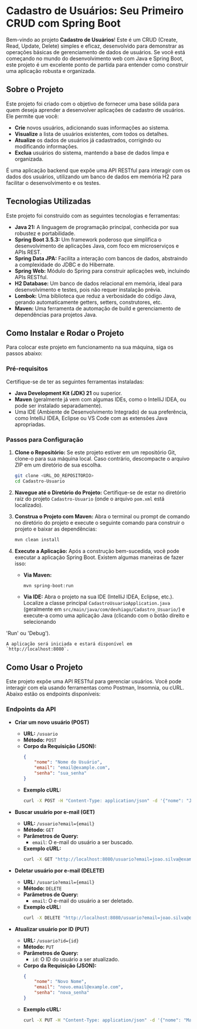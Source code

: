 # Cadastro de Usuários: Seu Primeiro CRUD com Spring Boot

Bem-vindo ao projeto **Cadastro de Usuários**! Este é um CRUD (Create, Read, Update, Delete) simples e eficaz, desenvolvido para demonstrar as operações básicas de gerenciamento de dados de usuários. Se você está começando no mundo do desenvolvimento web com Java e Spring Boot, este projeto é um excelente ponto de partida para entender como construir uma aplicação robusta e organizada.

## Sobre o Projeto

Este projeto foi criado com o objetivo de fornecer uma base sólida para quem deseja aprender a desenvolver aplicações de cadastro de usuários. Ele permite que você:

*   **Crie** novos usuários, adicionando suas informações ao sistema.
*   **Visualize** a lista de usuários existentes, com todos os detalhes.
*   **Atualize** os dados de usuários já cadastrados, corrigindo ou modificando informações.
*   **Exclua** usuários do sistema, mantendo a base de dados limpa e organizada.

É uma aplicação backend que expõe uma API RESTful para interagir com os dados dos usuários, utilizando um banco de dados em memória H2 para facilitar o desenvolvimento e os testes.

## Tecnologias Utilizadas

Este projeto foi construído com as seguintes tecnologias e ferramentas:

*   **Java 21:** A linguagem de programação principal, conhecida por sua robustez e portabilidade.
*   **Spring Boot 3.5.3:** Um framework poderoso que simplifica o desenvolvimento de aplicações Java, com foco em microserviços e APIs REST.
*   **Spring Data JPA:** Facilita a interação com bancos de dados, abstraindo a complexidade do JDBC e do Hibernate.
*   **Spring Web:** Módulo do Spring para construir aplicações web, incluindo APIs RESTful.
*   **H2 Database:** Um banco de dados relacional em memória, ideal para desenvolvimento e testes, pois não requer instalação prévia.
*   **Lombok:** Uma biblioteca que reduz a verbosidade do código Java, gerando automaticamente getters, setters, construtores, etc.
*   **Maven:** Uma ferramenta de automação de build e gerenciamento de dependências para projetos Java.




## Como Instalar e Rodar o Projeto

Para colocar este projeto em funcionamento na sua máquina, siga os passos abaixo:

### Pré-requisitos

Certifique-se de ter as seguintes ferramentas instaladas:

*   **Java Development Kit (JDK) 21** ou superior.
*   **Maven** (geralmente já vem com algumas IDEs, como o IntelliJ IDEA, ou pode ser instalado separadamente).
*   Uma IDE (Ambiente de Desenvolvimento Integrado) de sua preferência, como IntelliJ IDEA, Eclipse ou VS Code com as extensões Java apropriadas.

### Passos para Configuração

1.  **Clone o Repositório:**
    Se este projeto estiver em um repositório Git, clone-o para sua máquina local. Caso contrário, descompacte o arquivo ZIP em um diretório de sua escolha.

    ```bash
    git clone <URL_DO_REPOSITORIO>
    cd Cadastro-Usuario
    ```

2.  **Navegue até o Diretório do Projeto:**
    Certifique-se de estar no diretório raiz do projeto `Cadastro-Usuario` (onde o arquivo `pom.xml` está localizado).

3.  **Construa o Projeto com Maven:**
    Abra o terminal ou prompt de comando no diretório do projeto e execute o seguinte comando para construir o projeto e baixar as dependências:

    ```bash
    mvn clean install
    ```

4.  **Execute a Aplicação:**
    Após a construção bem-sucedida, você pode executar a aplicação Spring Boot. Existem algumas maneiras de fazer isso:

    *   **Via Maven:**
        ```bash
        mvn spring-boot:run
        ```

    *   **Via IDE:**
        Abra o projeto na sua IDE (IntelliJ IDEA, Eclipse, etc.). Localize a classe principal `CadastroUsuarioApplication.java` (geralmente em `src/main/java/com/devhiago/Cadastro_Usuario/`) e execute-a como uma aplicação Java (clicando com o botão direito e selecionando 


 'Run' ou 'Debug').

    A aplicação será iniciada e estará disponível em `http://localhost:8080`.




## Como Usar o Projeto

Este projeto expõe uma API RESTful para gerenciar usuários. Você pode interagir com ela usando ferramentas como Postman, Insomnia, ou cURL. Abaixo estão os endpoints disponíveis:

### Endpoints da API

*   **Criar um novo usuário (POST)**
    *   **URL:** `/usuario`
    *   **Método:** `POST`
    *   **Corpo da Requisição (JSON):**
        ```json
        {
            "nome": "Nome do Usuário",
            "email": "email@example.com",
            "senha": "sua_senha"
        }
        ```
    *   **Exemplo cURL:**
        ```bash
        curl -X POST -H "Content-Type: application/json" -d '{"nome": "João Silva", "email": "joao.silva@example.com", "senha": "senha123"}' http://localhost:8080/usuario
        ```

*   **Buscar usuário por e-mail (GET)**
    *   **URL:** `/usuario?email={email}`
    *   **Método:** `GET`
    *   **Parâmetros de Query:**
        *   `email`: O e-mail do usuário a ser buscado.
    *   **Exemplo cURL:**
        ```bash
        curl -X GET "http://localhost:8080/usuario?email=joao.silva@example.com"
        ```

*   **Deletar usuário por e-mail (DELETE)**
    *   **URL:** `/usuario?email={email}`
    *   **Método:** `DELETE`
    *   **Parâmetros de Query:**
        *   `email`: O e-mail do usuário a ser deletado.
    *   **Exemplo cURL:**
        ```bash
        curl -X DELETE "http://localhost:8080/usuario?email=joao.silva@example.com"
        ```

*   **Atualizar usuário por ID (PUT)**
    *   **URL:** `/usuario?id={id}`
    *   **Método:** `PUT`
    *   **Parâmetros de Query:**
        *   `id`: O ID do usuário a ser atualizado.
    *   **Corpo da Requisição (JSON):**
        ```json
        {
            "nome": "Novo Nome",
            "email": "novo.email@example.com",
            "senha": "nova_senha"
        }
        ```
    *   **Exemplo cURL:**
        ```bash
        curl -X PUT -H "Content-Type: application/json" -d '{"nome": "Maria Souza", "email": "maria.souza@example.com", "senha": "nova_senha456"}' "http://localhost:8080/usuario?id=1"
        ```
